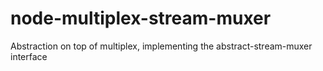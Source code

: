 # node-multiplex-stream-muxer
Abstraction on top of multiplex, implementing the abstract-stream-muxer interface
